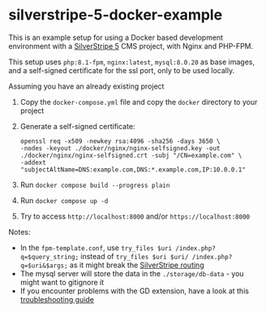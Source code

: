 # silverstripe-5-docker-example

This is an example setup for using a Docker based development environment with
a [SilverStripe 5](https://www.silverstripe.org/) CMS project, with Nginx and PHP-FPM.

This setup uses `php:8.1-fpm`, `nginx:latest`, `mysql:8.0.20` as base images, and a self-signed certificate for the ssl
port, only to be used locally.

Assuming you have an already existing project

1) Copy the `docker-compose.yml` file and copy the `docker` directory to your project

2) Generate a self-signed certificate:

    ```
    openssl req -x509 -newkey rsa:4096 -sha256 -days 3650 \
    -nodes -keyout ./docker/nginx/nginx-selfsigned.key -out ./docker/nginx/nginx-selfsigned.crt -subj "/CN=example.com" \
    -addext "subjectAltName=DNS:example.com,DNS:*.example.com,IP:10.0.0.1"
    ```

3) Run `docker compose build --progress plain`

4) Run `docker compose up -d`

5) Try to access `http://localhost:8000` and/or `https://localhost:8000`

Notes:

- In the `fpm-template.conf`, use `try_files $uri /index.php?q=$query_string;` instead
  of `try_files $uri $uri/ /index.php?q=$uri&$args;` as it might break the [SilverStripe routing](https://forum.silverstripe.org/t/strange-issue-after-fresh-install/2746/10)
- The mysql server will store the data in the `./storage/db-data` - you might want to gitignore it 
- If you encounter problems with the GD extension, have a look at this [troubleshooting guide](https://underweb.dev/blog/making-php-gd-work-in-docker)

